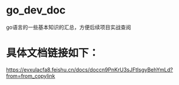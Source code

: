 # go_dev_doc
go语言的一些基本知识的汇总，方便后续项目实战查阅

# 具体文档链接如下：
https://evxulacfa8.feishu.cn/docs/doccn9PnKrU3sJFtIsgyBehYmLd?from=from_copylink
